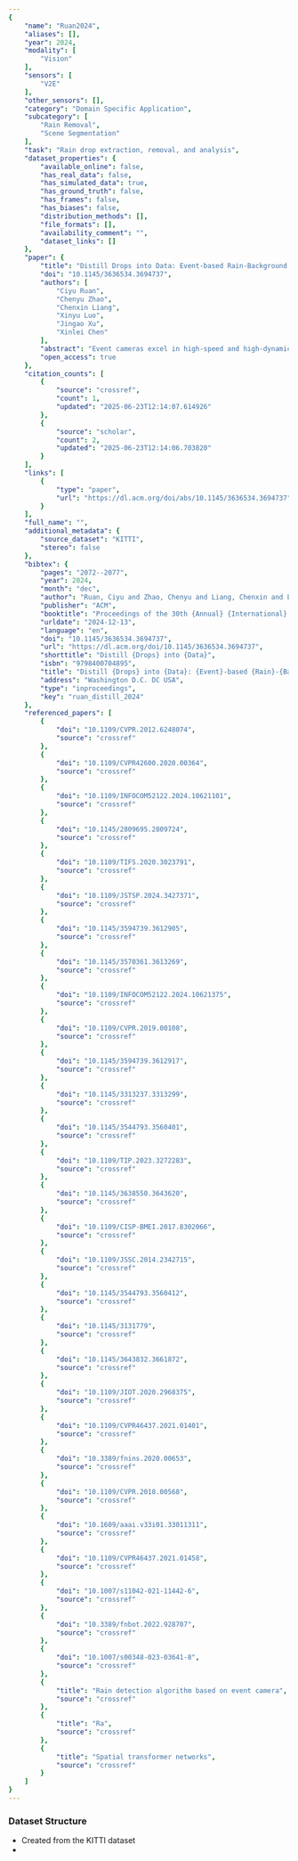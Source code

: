 ```yaml
---
{
    "name": "Ruan2024",
    "aliases": [],
    "year": 2024,
    "modality": [
        "Vision"
    ],
    "sensors": [
        "V2E"
    ],
    "other_sensors": [],
    "category": "Domain Specific Application",
    "subcategory": [
        "Rain Removal",
        "Scene Segmentation"
    ],
    "task": "Rain drop extraction, removal, and analysis",
    "dataset_properties": {
        "available_online": false,
        "has_real_data": false,
        "has_simulated_data": true,
        "has_ground_truth": false,
        "has_frames": false,
        "has_biases": false,
        "distribution_methods": [],
        "file_formats": [],
        "availability_comment": "",
        "dataset_links": []
    },
    "paper": {
        "title": "Distill Drops into Data: Event-based Rain-Background Decomposition Network",
        "doi": "10.1145/3636534.3694737",
        "authors": [
            "Ciyu Ruan",
            "Chenyu Zhao",
            "Chenxin Liang",
            "Xinyu Luo",
            "Jingao Xu",
            "Xinlei Chen"
        ],
        "abstract": "Event cameras excel in high-speed and high-dynamic-range scenarios but are highly sensitive to rain, which introduces significant noise while also revealing detailed rain features. This paper introduces a novel Event-based Rain-Background Decomposition Network that integrates Spiking Neural Networks (SNNs) and Convolutional Neural Networks (CNNs). By \"Distilling Rain,\" we reconstruct a rain-free background for downstream tasks, and by \"Collecting Rain,\" we extract the physical characteristics of rain. Experimental evaluations demonstrate the network's effectiveness in both background reconstruction and rain modeling. This work extends the capabilities of event cameras by mitigating the adverse effects of rain while also leveraging rain-induced noise to extract valuable environmental data, enhancing their utility in both challenging weather conditions and detailed environmental analysis.",
        "open_access": true
    },
    "citation_counts": [
        {
            "source": "crossref",
            "count": 1,
            "updated": "2025-06-23T12:14:07.614926"
        },
        {
            "source": "scholar",
            "count": 2,
            "updated": "2025-06-23T12:14:06.703820"
        }
    ],
    "links": [
        {
            "type": "paper",
            "url": "https://dl.acm.org/doi/abs/10.1145/3636534.3694737"
        }
    ],
    "full_name": "",
    "additional_metadata": {
        "source_dataset": "KITTI",
        "stereo": false
    },
    "bibtex": {
        "pages": "2072--2077",
        "year": 2024,
        "month": "dec",
        "author": "Ruan, Ciyu and Zhao, Chenyu and Liang, Chenxin and Luo, Xinyu and Xu, Jingao and Chen, Xinlei",
        "publisher": "ACM",
        "booktitle": "Proceedings of the 30th {Annual} {International} {Conference} on {Mobile} {Computing} and {Networking}",
        "urldate": "2024-12-13",
        "language": "en",
        "doi": "10.1145/3636534.3694737",
        "url": "https://dl.acm.org/doi/10.1145/3636534.3694737",
        "shorttitle": "Distill {Drops} into {Data}",
        "isbn": "9798400704895",
        "title": "Distill {Drops} into {Data}: {Event}-based {Rain}-{Background} {Decomposition} {Network}",
        "address": "Washington D.C. DC USA",
        "type": "inproceedings",
        "key": "ruan_distill_2024"
    },
    "referenced_papers": [
        {
            "doi": "10.1109/CVPR.2012.6248074",
            "source": "crossref"
        },
        {
            "doi": "10.1109/CVPR42600.2020.00364",
            "source": "crossref"
        },
        {
            "doi": "10.1109/INFOCOM52122.2024.10621101",
            "source": "crossref"
        },
        {
            "doi": "10.1145/2809695.2809724",
            "source": "crossref"
        },
        {
            "doi": "10.1109/TIFS.2020.3023791",
            "source": "crossref"
        },
        {
            "doi": "10.1109/JSTSP.2024.3427371",
            "source": "crossref"
        },
        {
            "doi": "10.1145/3594739.3612905",
            "source": "crossref"
        },
        {
            "doi": "10.1145/3570361.3613269",
            "source": "crossref"
        },
        {
            "doi": "10.1109/INFOCOM52122.2024.10621375",
            "source": "crossref"
        },
        {
            "doi": "10.1109/CVPR.2019.00108",
            "source": "crossref"
        },
        {
            "doi": "10.1145/3594739.3612917",
            "source": "crossref"
        },
        {
            "doi": "10.1145/3313237.3313299",
            "source": "crossref"
        },
        {
            "doi": "10.1145/3544793.3560401",
            "source": "crossref"
        },
        {
            "doi": "10.1109/TIP.2023.3272283",
            "source": "crossref"
        },
        {
            "doi": "10.1145/3638550.3643620",
            "source": "crossref"
        },
        {
            "doi": "10.1109/CISP-BMEI.2017.8302066",
            "source": "crossref"
        },
        {
            "doi": "10.1109/JSSC.2014.2342715",
            "source": "crossref"
        },
        {
            "doi": "10.1145/3544793.3560412",
            "source": "crossref"
        },
        {
            "doi": "10.1145/3131779",
            "source": "crossref"
        },
        {
            "doi": "10.1145/3643832.3661872",
            "source": "crossref"
        },
        {
            "doi": "10.1109/JIOT.2020.2968375",
            "source": "crossref"
        },
        {
            "doi": "10.1109/CVPR46437.2021.01401",
            "source": "crossref"
        },
        {
            "doi": "10.3389/fnins.2020.00653",
            "source": "crossref"
        },
        {
            "doi": "10.1109/CVPR.2018.00568",
            "source": "crossref"
        },
        {
            "doi": "10.1609/aaai.v33i01.33011311",
            "source": "crossref"
        },
        {
            "doi": "10.1109/CVPR46437.2021.01458",
            "source": "crossref"
        },
        {
            "doi": "10.1007/s11042-021-11442-6",
            "source": "crossref"
        },
        {
            "doi": "10.3389/fnbot.2022.928707",
            "source": "crossref"
        },
        {
            "doi": "10.1007/s00348-023-03641-8",
            "source": "crossref"
        },
        {
            "title": "Rain detection algorithm based on event camera",
            "source": "crossref"
        },
        {
            "title": "Ra",
            "source": "crossref"
        },
        {
            "title": "Spatial transformer networks",
            "source": "crossref"
        }
    ]
}
---
```


### Dataset Structure

- Created from the KITTI dataset
-
